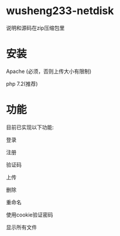 # wusheng233-netdisk
说明和源码在zip压缩包里

# 安装

Apache (必须，否则上传大小有限制)

php 7.2(推荐)

# 功能

目前已实现以下功能:

登录

注册

验证码

上传

删除

重命名

使用cookie验证密码

显示所有文件
